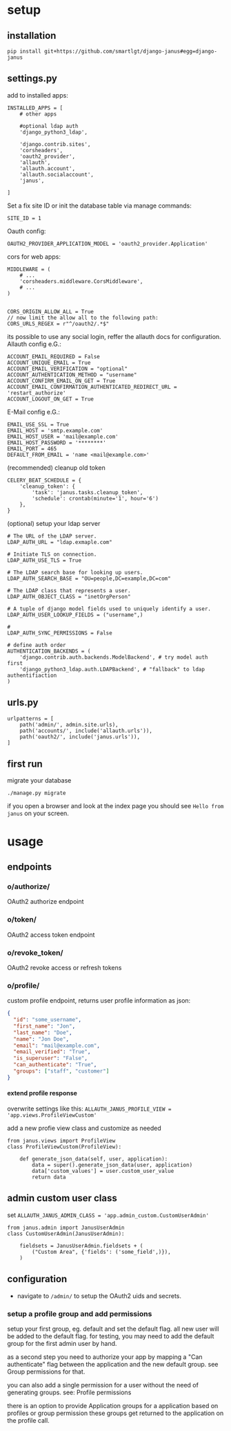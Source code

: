 # setup

## installation

`pip install git+https://github.com/smartlgt/django-janus#egg=django-janus`

## settings.py

add to installed apps:

```
INSTALLED_APPS = [
    # other apps
    
    #optional ldap auth
    'django_python3_ldap',
    
    'django.contrib.sites',
    'corsheaders',
    'oauth2_provider',
    'allauth',
    'allauth.account',
    'allauth.socialaccount',
    'janus',
    
]
```

Set a fix site ID or init the database table via manage commands:
```
SITE_ID = 1
```

Oauth config:
```
OAUTH2_PROVIDER_APPLICATION_MODEL = 'oauth2_provider.Application'
```

cors for web apps:
```
MIDDLEWARE = (
    # ...
    'corsheaders.middleware.CorsMiddleware',
    # ...
)


CORS_ORIGIN_ALLOW_ALL = True
// now limit the allow all to the following path:
CORS_URLS_REGEX = r"^/oauth2/.*$"

```


its possible to use any social login, reffer the allauth docs for configuration.
Allauth config e.G.:
```
ACCOUNT_EMAIL_REQUIRED = False
ACCOUNT_UNIQUE_EMAIL = True
ACCOUNT_EMAIL_VERIFICATION = "optional"
ACCOUNT_AUTHENTICATION_METHOD = "username"
ACCOUNT_CONFIRM_EMAIL_ON_GET = True
ACCOUNT_EMAIL_CONFIRMATION_AUTHENTICATED_REDIRECT_URL = 'restart_authorize'
ACCOUNT_LOGOUT_ON_GET = True
```

E-Mail config e.G.:
```
EMAIL_USE_SSL = True
EMAIL_HOST = 'smtp.example.com'
EMAIL_HOST_USER = 'mail@example.com'
EMAIL_HOST_PASSWORD = '********'
EMAIL_PORT = 465
DEFAULT_FROM_EMAIL = 'name <mail@example.com>'

```

(recommended) cleanup old token
```
CELERY_BEAT_SCHEDULE = {
    'cleanup_token': {
        'task': 'janus.tasks.cleanup_token',
        'schedule': crontab(minute='1', hour='6')
    },
}
```

(optional) setup your ldap server
```
# The URL of the LDAP server.
LDAP_AUTH_URL = "ldap.exmaple.com"

# Initiate TLS on connection.
LDAP_AUTH_USE_TLS = True

# The LDAP search base for looking up users.
LDAP_AUTH_SEARCH_BASE = "OU=people,DC=example,DC=com"

# The LDAP class that represents a user.
LDAP_AUTH_OBJECT_CLASS = "inetOrgPerson"

# A tuple of django model fields used to uniquely identify a user.
LDAP_AUTH_USER_LOOKUP_FIELDS = ("username",)

# 
LDAP_AUTH_SYNC_PERMISSIONS = False

# define auth order
AUTHENTICATION_BACKENDS = (
    'django.contrib.auth.backends.ModelBackend', # try model auth first
    'django_python3_ldap.auth.LDAPBackend', # "fallback" to ldap authentifiaction
)
```

## urls.py

```
urlpatterns = [
    path('admin/', admin.site.urls),
    path('accounts/', include('allauth.urls')),
    path('oauth2/', include('janus.urls')),
]
```


## first run
migrate your database
```
./manage.py migrate
```

if you open a browser and look at the index page you should see `Hello from janus` on your screen.


# usage

## endpoints
### o/authorize/
OAuth2 authorize endpoint

### o/token/
OAuth2 access token endpoint

### o/revoke_token/
OAuth2 revoke access or refresh tokens

### o/profile/
custom profile endpoint, returns user profile information as json:
````json
{
  "id": "some_username",
  "first_name": "Jon",
  "last_name": "Doe",
  "name": "Jon Doe",
  "email": "mail@example.com",
  "email_verified": "True",
  "is_superuser": "False",
  "can_authenticate": "True",
  "groups": ["staff", "customer"]
}
````

#### extend profile response
overwrite settings like this:
`ALLAUTH_JANUS_PROFILE_VIEW = 'app.views.ProfileViewCustom'`

add a new profie view class and customize as needed
```
from janus.views import ProfileView
class ProfileViewCustom(ProfileView):

    def generate_json_data(self, user, application):
        data = super().generate_json_data(user, application)
        data['custom_values'] = user.custom_user_value
        return data
```

## admin custom user class
set `ALLAUTH_JANUS_ADMIN_CLASS = 'app.admin_custom.CustomUserAdmin'`

```
from janus.admin import JanusUserAdmin
class CustomUserAdmin(JanusUserAdmin):

    fieldsets = JanusUserAdmin.fieldsets + (
        ("Custom Area", {'fields': ('some_field',)}),
    )
```

## configuration
- navigate to `/admin/` to setup the OAuth2 uids and secrets.

### setup a profile group and add permissions
setup your first group, eg. default and set the default flag.
all new user will be added to the default flag. for testing, you may need to add the default group for the first admin user by hand.

as a second step you need to authorize your app by mapping a "Can authenticate" flag between the application and the new default group.
see Group permissions for that.

you can also add a single permission for a user without the need of generating groups. see: Profile permissions

there is an option to provide Application groups for a application based on profiles or group permission these groups get returned to the application on the profile call.